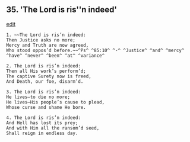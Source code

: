 
## 35.  'The Lord is ris''n indeed'
[edit](https://docs.google.com/document/d/15aYXVVScfct1L0_T4rCWHdKqbIWvG_CV/edit?mode=html)



    1. ~~The Lord is ris’n indeed:
    Then Justice asks no more;
    Mercy and Truth are now agreed, 
    Who stood oppos’d before.~~^Ps^ ^85:10^ ^-^ ^Justice^ ^and^ ^mercy^ ^have^ ^never^ ^been^ ^at^ ^variance^

    2. The Lord is ris’n indeed:
    Then all His work’s perform’d;
    The captive Surety now is freed,
    And Death, our foe, disarm’d.

    3. The Lord is ris’n indeed:
    He lives—to die no more;
    He lives—His people’s cause to plead, 
    Whose curse and shame He bore.

    4. The Lord is ris’n indeed:
    And Hell has lost its prey;
    And with Him all the ransom’d seed, 
    Shall reign in endless day.
